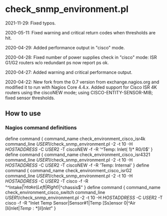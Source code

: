 # check_snmp_environment.pl

2021-11-29: Fixed typos.

2020-05-11: Fixed warning and critical return codes when thresholds are hit.

2020-04-29: Added performance output in "cisco" mode.

2020-04-28: Fixed number of power supplies check in "cisco" mode: ISR G1/G2 routers w/o redundant ps now report ps ok.

2020-04-27: Added warning and critical performance output.

2020-04-22: New fork from the 0.7 version from exchange.nagios.org and modified it to run with Nagios Core 4.4.x.
            Added support for Cisco ISR 4K routers using the ciscoNEW mode; using CISCO-ENTITY-SENSOR-MIB; fixed sensor thresholds.


## How to use
### Nagios command definitions
define command {
        command_name    check_environment_cisco_isr4k
        command_line    $USER1$/check_snmp_environment.pl -2 -t 10 -H $HOSTADDRESS$ -C $USER2$ -T ciscoNEW -f -R '^Temp: Inlet( 1)* R0/0$'
}
define command {
        command_name    check_environment_cisco_isr4321
        command_line    $USER1$/check_snmp_environment.pl -2 -t 10 -H $HOSTADDRESS$ -C $USER2$ -T ciscoNEW -f -R 'Temp: Internal'
}
define command {
        command_name    check_environment_cisco_isrG2
        command_line    $USER1$/check_snmp_environment.pl -2 -t 10 -H $HOSTADDRESS$ -C $USER2$ -T cisco -f -R "^Intake$|^Intake (Left|Right)$|^chassis$"
}
define command {
        command_name    check_environment_cisco_switch
        command_line    $USER1$/check_snmp_environment.pl -2 -t 10 -H $HOSTADDRESS$ -C $USER2$ -T cisco -f -R "Inlet Temp Sensor|Sensor#1|Temp [Ss]ensor 0|^Air [Ii]nlet$|Temp: *[Ii]nlet$"
}
